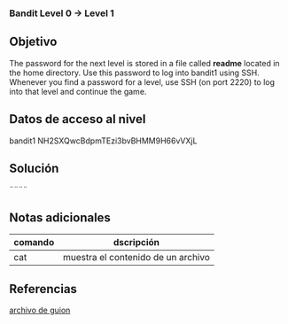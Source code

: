 ### Bandit Level 0 → Level 1

## Objetivo
The password for the next level is stored in a file called **readme** located in the home directory. Use this password to log into bandit1 using SSH. Whenever you find a password for a level, use SSH (on port 2220) to log into that level and continue the game.

## Datos de acceso al nivel
bandit1
NH2SXQwcBdpmTEzi3bvBHMM9H66vVXjL

## Solución
¨¨¨¨

## Notas adicionales
| comando | dscripción |
|-----|-----|
| cat | muestra el contenido de un archivo |

## Referencias
[archivo de guion]()